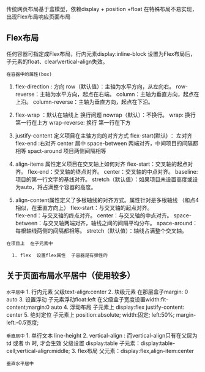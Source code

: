 传统网页布局基于盒模型，依赖display + position +float  在特殊布局不易实现，出现Flex布局响应页面布局

## Flex布局
 任何容器可指定成Flex布局，行内元素display:inline-block 设置为Flex布局后，子元素的float、clear\vertical-align失效。


`在容器中的属性(box)`
  1. flex-direction : 方向
        row（默认值）：主轴为水平方向，从左向右。
        row-reverse：主轴为水平方向，起点在右端。
        column：主轴为垂直方向，起点在上沿。
        column-reverse：主轴为垂直方向，起点在下沿。

  2. flex-wrap ：默认在轴线上 换行问题
        nowrap（默认）：不换行。
        wrap: 换行 第一行在上方
        wrap-reverse: 换行 第一行在下方

  3. justify-content 定义项目在主轴方向的对齐方式
        flex-start(默认) ： 左对齐
        flex-end        :右对齐
        center          居中
        space-between    两端对齐，中间项目的间隔都相等
        spact-around     项目两侧间隔相等

  4. align-items   属性定义项目在交叉轴上如何对齐
        flex-start：交叉轴的起点对齐。
        flex-end：交叉轴的终点对齐。
        center：交叉轴的中点对齐。
        baseline: 项目的第一行文字的基线对齐。
          stretch（默认值）：如果项目未设置高度或设为auto，将占满整个容器的高度。

  5. align-content属性定义了多根轴线的对齐方式。属性针对是多根轴线 （和点4相似，在垂直方向上）
        flex-start：与交叉轴的起点对齐。                                        
        flex-end：与交叉轴的终点对齐。
        center：与交叉轴的中点对齐。
        space-between：与交叉轴两端对齐，轴线之间的间隔平均分布。
        space-around：每根轴线两侧的间隔都相等。
        stretch（默认值）：轴线占满整个交叉轴。

  `在项目上  在子元素中`
     
      1. flex  设置flex属性  子容器是有弹性的



## 关于页面布局水平居中（使用较多）

   `水平居中`
      1. 行内元素  父级text-align:center
      2. 块级元素  在那层盒子margin: 0  auto
      3. 设置浮动   子元素浮动float:left    在父级盒子宽度设置width:fit-content;margin:0 auto
      4. 浮动布局   子元素上 display:flex  justify-content: center
      5. 绝对定位   子元素上  position:absolute;
                              width:固定;
                              left:50%;
                              margin-left:-0.5宽度;

   `垂直居中`
      1. 单行文本     line-height
      2. vertical-align : 而vertical-align只有在父层为 td 或者 th 时, 才会生效 
                        父级设置 display:table
                        子元素：display:table-cell;vertical-align:middle;
      3. flex布局      父元素：display:flex,align-item:center

   `垂直水平居中`